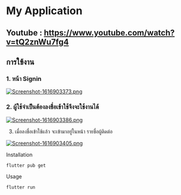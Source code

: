 # My Application

## Youtube : https://www.youtube.com/watch?v=tQ2znWu7fg4

## การใช้งาน

### 1. หน้า Signin 

[![Screenshot-1616903373.png](https://i.postimg.cc/8C65s2bL/Screenshot-1616903373.png)](https://postimg.cc/XZn3zDmv)

### 2. ผู้ใช้จำเป็นต้องลงชื่อเข้าใช้จึงจะใช้งานได้

[![Screenshot-1616903386.png](https://i.postimg.cc/fLz61Xkk/Screenshot-1616903386.png)](https://postimg.cc/zLQtgyC1)

3. เมื่อลงชื่อเข้าใช้แล้ว จะเข้ามาอยู่ในหน้า รายชื่อผู้ติดต่อ

[![Screenshot-1616903405.png](https://i.postimg.cc/MKQrPttd/Screenshot-1616903405.png)](https://postimg.cc/LnmThtc1)

Installation

```
flutter pub get
```
Usage 

```
flutter run
```

